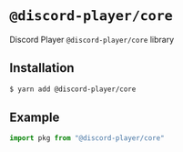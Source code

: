 # `@discord-player/core`

Discord Player `@discord-player/core` library

## Installation

```sh
$ yarn add @discord-player/core
```

## Example

```js
import pkg from "@discord-player/core"
```